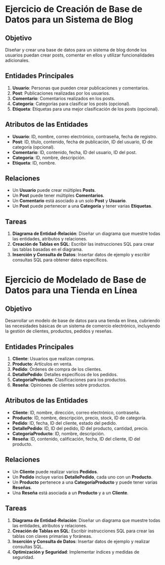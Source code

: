 # Ejercicio de Creación de Base de Datos para un Sistema de Blog

## Objetivo

Diseñar y crear una base de datos para un sistema de blog donde los usuarios puedan crear posts, comentar en ellos y utilizar funcionalidades adicionales.

## Entidades Principales

1. **Usuario**: Personas que pueden crear publicaciones y comentarios.
2. **Post**: Publicaciones realizadas por los usuarios.
3. **Comentario**: Comentarios realizados en los posts.
4. **Categoría**: Categorías para clasificar los posts (opcional).
5. **Etiqueta**: Etiquetas para una mejor clasificación de los posts (opcional).

## Atributos de las Entidades

- **Usuario**: ID, nombre, correo electrónico, contraseña, fecha de registro.
- **Post**: ID, título, contenido, fecha de publicación, ID del usuario, ID de categoría (opcional).
- **Comentario**: ID, contenido, fecha, ID del usuario, ID del post.
- **Categoría**: ID, nombre, descripción.
- **Etiqueta**: ID, nombre.

## Relaciones

- Un **Usuario** puede crear múltiples **Posts**.
- Un **Post** puede tener múltiples **Comentarios**.
- Un **Comentario** está asociado a un solo **Post** y **Usuario**.
- Un **Post** puede pertenecer a una **Categoría** y tener varias **Etiquetas**.

## Tareas

1. **Diagrama de Entidad-Relación**: Diseñar un diagrama que muestre todas las entidades, atributos y relaciones.
2. **Creación de Tablas en SQL**: Escribir las instrucciones SQL para crear las tablas basadas en el diagrama.
3. **Inserción y Consulta de Datos**: Insertar datos de ejemplo y escribir consultas SQL para obtener datos específicos.


# Ejercicio de Modelado de Base de Datos para una Tienda en Línea

## Objetivo

Desarrollar un modelo de base de datos para una tienda en línea, cubriendo las necesidades básicas de un sistema de comercio electrónico, incluyendo la gestión de clientes, productos, pedidos y reseñas.

## Entidades Principales

1. **Cliente**: Usuarios que realizan compras.
2. **Producto**: Artículos en venta.
3. **Pedido**: Órdenes de compra de los clientes.
4. **DetallePedido**: Detalles específicos de los pedidos.
5. **CategoríaProducto**: Clasificaciones para los productos.
6. **Reseña**: Opiniones de clientes sobre productos.

## Atributos de las Entidades

- **Cliente**: ID, nombre, dirección, correo electrónico, contraseña.
- **Producto**: ID, nombre, descripción, precio, stock, ID de categoría.
- **Pedido**: ID, fecha, ID del cliente, estado del pedido.
- **DetallePedido**: ID, ID del pedido, ID del producto, cantidad, precio.
- **CategoríaProducto**: ID, nombre, descripción.
- **Reseña**: ID, contenido, calificación, fecha, ID del cliente, ID del producto.

## Relaciones

- Un **Cliente** puede realizar varios **Pedidos**.
- Un **Pedido** incluye varios **DetallePedido**, cada uno con un **Producto**.
- Un **Producto** pertenece a una **CategoríaProducto** y puede tener varias **Reseñas**.
- Una **Reseña** está asociada a un **Producto** y a un **Cliente**.

## Tareas

1. **Diagrama de Entidad-Relación**: Diseñar un diagrama que muestre todas las entidades, atributos y relaciones.
2. **Creación de Tablas en SQL**: Escribir instrucciones SQL para crear las tablas con claves primarias y foráneas.
3. **Inserción y Consulta de Datos**: Insertar datos de ejemplo y realizar consultas SQL.
4. **Optimización y Seguridad**: Implementar índices y medidas de seguridad.
